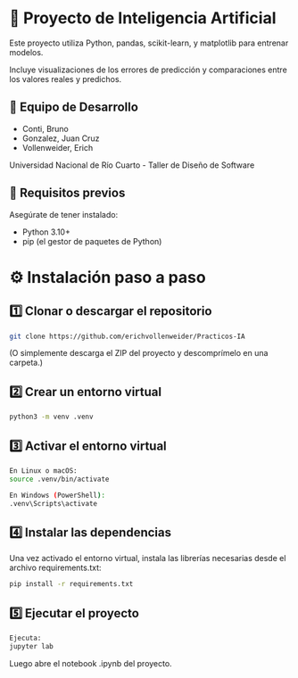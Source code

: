 # 🧪 Proyecto de Inteligencia Artificial

Este proyecto utiliza Python, pandas, scikit-learn, y matplotlib para entrenar modelos.

Incluye visualizaciones de los errores de predicción y comparaciones entre los valores reales y predichos.

## 👥 Equipo de Desarrollo
- Conti, Bruno  
- Gonzalez, Juan Cruz  
- Vollenweider, Erich  

Universidad Nacional de Río Cuarto - Taller de Diseño de Software

## 🚀 Requisitos previos

Asegúrate de tener instalado:
 - Python 3.10+
 - pip (el gestor de paquetes de Python)


# ⚙️ Instalación paso a paso

## 1️⃣ Clonar o descargar el repositorio
```bash
git clone https://github.com/erichvollenweider/Practicos-IA
```
(O simplemente descarga el ZIP del proyecto y descomprímelo en una carpeta.)


## 2️⃣ Crear un entorno virtual
```bash
python3 -m venv .venv
```

## 3️⃣ Activar el entorno virtual
```bash
En Linux o macOS:
source .venv/bin/activate
```
```bash
En Windows (PowerShell):
.venv\Scripts\activate
```


## 4️⃣ Instalar las dependencias

Una vez activado el entorno virtual, instala las librerías necesarias desde el archivo requirements.txt:
```bash
pip install -r requirements.txt
```

## 5️⃣ Ejecutar el proyecto
```bash
Ejecuta:
jupyter lab
```
Luego abre el notebook .ipynb del proyecto.